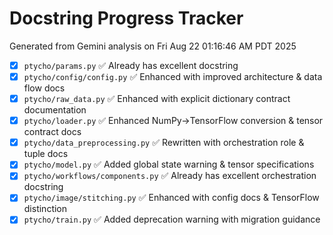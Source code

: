 # Docstring Progress Tracker

Generated from Gemini analysis on Fri Aug 22 01:16:46 AM PDT 2025

- [x] `ptycho/params.py` ✅ Already has excellent docstring
- [x] `ptycho/config/config.py` ✅ Enhanced with improved architecture & data flow docs
- [x] `ptycho/raw_data.py` ✅ Enhanced with explicit dictionary contract documentation
- [x] `ptycho/loader.py` ✅ Enhanced NumPy→TensorFlow conversion & tensor contract docs
- [x] `ptycho/data_preprocessing.py` ✅ Rewritten with orchestration role & tuple docs
- [x] `ptycho/model.py` ✅ Added global state warning & tensor specifications
- [x] `ptycho/workflows/components.py` ✅ Already has excellent orchestration docstring
- [x] `ptycho/image/stitching.py` ✅ Enhanced with config docs & TensorFlow distinction
- [x] `ptycho/train.py` ✅ Added deprecation warning with migration guidance
